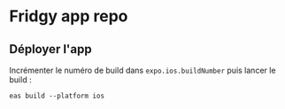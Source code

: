 # Fridgy app repo

## Déployer l'app

Incrémenter le numéro de build dans `expo.ios.buildNumber` puis lancer le build :

```
eas build --platform ios
```